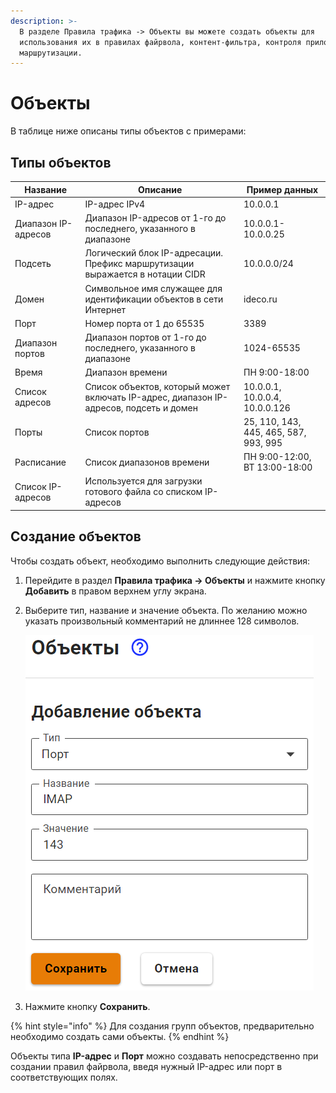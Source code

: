 ```yaml
---
description: >-
  В разделе Правила трафика -> Объекты вы можете создать объекты для
  использования их в правилах файрвола, контент-фильтра, контроля приложений,
  маршрутизации.
---
```


# Объекты

В таблице ниже описаны типы объектов с примерами:

## Типы объектов

| Название          | Описание                                 | Пример данных                         |
| ----------------- | -------------------------------------------------- | ------------------------------------- |
| IP-адрес          | IP-адрес IPv4                      | 10.0.0.1          |
| Диапазон IP-адресов | Диапазон IP-адресов от 1-го до последнего, указанного в диапазоне                      | 10.0.0.1-10.0.0.25    |
| Подсеть           | Логический блок IP-адресации. Префикс маршрутизации выражается в нотации CIDR | 10.0.0.0/24   |
| Домен             | Символьное имя служащее для идентификации объектов в сети Интернет       | ideco.ru        |
| Порт              | Номер порта от 1 до 65535           | 3389                                  |
| Диапазон портов   | Диапазон портов от 1-го до последнего, указанного в диапазоне    | 1024-65535               |
| Время             | Диапазон времени                       | ПН 9:00-18:00                         |
| Список адресов    | Список объектов, который может включать IP-адрес, диапазон IP-адресов, подсеть и домен | 10.0.0.1, 10.0.0.4, 10.0.0.126        |
| Порты             | Список портов                          | 25, 110, 143, 445, 465, 587, 993, 995 |
| Расписание        | Список диапазонов времени              | ПН 9:00-12:00, ВТ 13:00-18:00         |
| Список IP-адресов | Используется для загрузки готового файла со списком IP-адресов  |        |

## Создание объектов

Чтобы создать объект, необходимо выполнить следующие действия:

1. Перейдите в раздел **Правила трафика -> Объекты** и нажмите кнопку **Добавить** в правом верхнем углу экрана.
2.  Выберите тип, название и значение объекта. По желанию можно указать произвольный комментарий не длиннее 128 символов.

    <img src="../../.gitbook/assets/create_object.png" alt="create_object.png" data-size="original">
3. Нажмите кнопку **Сохранить**.


{% hint style="info" %}
Для создания групп объектов, предварительно необходимо создать сами объекты.
{% endhint %}

Объекты типа **IP-адрес** и **Порт** можно создавать непосредственно при создании правил файрвола, введя нужный IP-адрес или порт в соответствующих полях.
